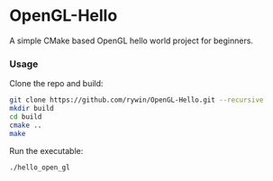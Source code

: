 # OpenGL-Hello
A simple CMake based OpenGL hello world project for beginners.


### Usage

Clone the repo and build:

```bash
git clone https://github.com/rywin/OpenGL-Hello.git --recursive
mkdir build
cd build
cmake ..
make
```

Run the executable:

```bash
./hello_open_gl
```


